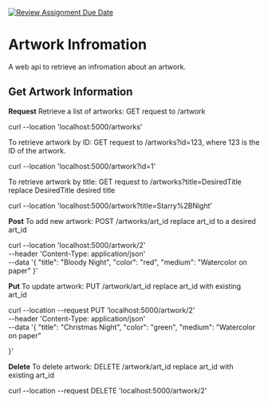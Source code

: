 [![Review Assignment Due Date](https://classroom.github.com/assets/deadline-readme-button-24ddc0f5d75046c5622901739e7c5dd533143b0c8e959d652212380cedb1ea36.svg)](https://classroom.github.com/a/TLLTF7bJ)

# **Artwork Infromation**
A web api to retrieve an infromation about an artwork.
## **Get Artwork Information**

**Request** 
Retrieve a list of artworks: GET request to /artwork

curl --location 'localhost:5000/artworks'

To retrieve artwork by ID: GET request to /artworks?id=123, where 123 is the ID of the artwork.

curl --location 'localhost:5000/artwork?id=1'

To retrieve artwork by title: GET request to /artworks?title=DesiredTitle replace DesiredTitle desired title

curl --location 'localhost:5000/artwork?title=Starry%2BNight'

**Post** 
To add new artwork: POST /artworks/art_id replace art_id to a desired art_id

curl --location 'localhost:5000/artwork/2' \
--header 'Content-Type: application/json' \
--data '{
    "title": "Bloody Night",
    "color": "red",
    "medium": "Watercolor on paper"
}'

**Put**
To update artwork: PUT /artwork/art_id replace art_id with existing art_id

curl --location --request PUT 'localhost:5000/artwork/2' \
--header 'Content-Type: application/json' \
--data '{
    "title": "Christmas Night",
    "color": "green",
    "medium": "Watercolor on paper"

}'

**Delete** 
To delete artwork: DELETE /artwork/art_id replace art_id with existing art_id

curl --location --request DELETE 'localhost:5000/artwork/2'